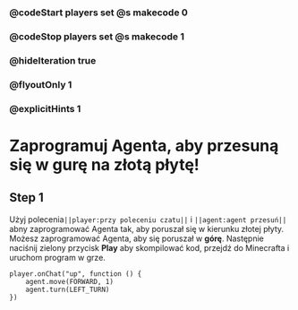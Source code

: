 ### @codeStart players set @s makecode 0
### @codeStop players set @s makecode 1

### @hideIteration true 
### @flyoutOnly 1
### @explicitHints 1


# Zaprogramuj Agenta, aby przesuną się w gurę na złotą płytę!

## Step 1
Użyj polecenia``||player:przy poleceniu czatu||`` i  ``||agent:agent przesuń||`` abny zaprogramować Agenta tak, aby poruszał się w kierunku złotej płyty. Możesz zaprogramować Agenta, aby się poruszał w **górę**.  Następnie naciśnij zielony przycisk **Play** aby skompilować kod, przejdź do Minecrafta i uruchom program w grze.



```ghost
player.onChat("up", function () {
    agent.move(FORWARD, 1)
    agent.turn(LEFT_TURN)
})

```  

